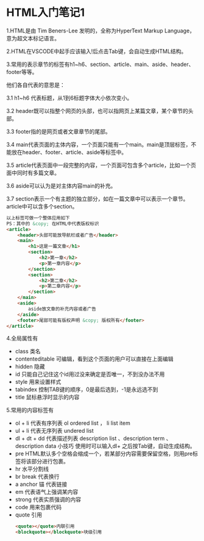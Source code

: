 # HTML入门笔记1
1.HTML是由 Tim Beners-Lee 发明的，全称为HyperText Markup Language，意为超文本标记语言。

2.HTML在VSCODE中起手应该输入!后点击Tab键，会自动生成HTML结构。

3.常用的表示章节的标签有h1~h6、section、article、main、aside、header、footer等等。

他们各自代表的意思是：

3.1 h1~h6 代表标题，从1到6标题字体大小依次变小。

3.2 header既可以指整个网页的头部，也可以指网页上某篇文章，某个章节的头部。

3.3 footer指的是网页或者文章章节的尾部。

3.4 main代表页面的主体内容，一个页面只能有一个main。main是顶层标签，不能放在header、footer、article、aside等标签中。

3.5 article代表页面中一段完整的内容，一个页面可包含多个article，比如一个页面中同时有多篇文章。

3.6 aside可以认为是对主体内容main的补充。

3.7 section表示一个有主题的独立部分，如在一篇文章中可以表示一个章节。article中可以含多个section。

```HTML
以上标签可做一个整体应用如下
PS：其中的 &copy; 在HTML中代表版权标识
<article>
    <header>头部可能放导航栏或者广告</header>
    <main>
        <h1>这是一篇文章</h1>
        <section>
            <h2>第一章</h2>
            <p>第一章内容</p>
        </section>
        <section>
            <h2>第二章</h2>
            <p>第二章内容</p>
        </section>
    </main>
    <aside>
        aside放文章的补充内容或者广告
    </aside>
    <footer>尾部可能有版权声明 &copy; 版权所有</footer>
</article>
```

4.全局属性有
* class  类名
* contenteditable 可编辑，看到这个页面的用户可以直接在上面编辑
* hidden 隐藏
* id 只能自己记住这个id用过没来确定是否唯一，不到没办法不用
* style 用来设置样式
* tabindex 控制TAB键的顺序，0是最后选到，-1是永远选不到
* title 鼠标悬浮时显示的内容

5.常用的内容标签有

* ol + li 代表有序列表 ol ordered list ， li list item 
* ul + li 代表无序列表 undered list 
* dl + dt + dd 代表描述列表 description list  、description term 、description data 小技巧 使用时可以输入dl+ 之后按Tab键，自动生成结构。
* pre HTML默认多个空格会缩成一个，若某部分内容需要保留空格，则用pre标签将该部分进行包裹。
* hr 水平分割线
* br break  代表换行
* a anchor 锚 代表链接 
* em 代表语气上强调某内容
* strong 代表实质强调的内容
* code 用来包裹代码
* quote 引用  
  ```HTML
  <quote></quote>内联引用 
  <blockquote></blockquote>块级引用
  ```